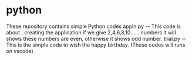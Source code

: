 # python
These repository contains simple Python codes
appln.py -- This code is about , creating the application if we give 2,4,6,8,10...... numbers it will shows these numbers are even, otherwise it shows odd number.
trial.py -- This is the simple code to wish the happy birthday.
(These codes will  runs on vscode)
